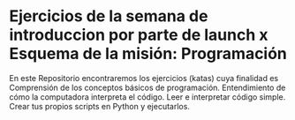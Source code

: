 # Ejercicios de la semana de introduccion por parte de launch x Esquema de la misión: Programación
En este Repositorio encontraremos los ejercicios (katas) cuya finalidad es 
Comprensión de los conceptos básicos de programación.
Entendimiento de cómo la computadora interpreta el código.
Leer e interpretar código simple.
Crear tus propios scripts en Python y ejecutarlos. 

